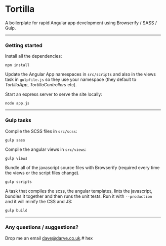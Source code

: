# Tortilla

A boilerplate for rapid Angular app development using Browserify / SASS / Gulp.

<hr/>

### Getting started

Install all the dependencies:

	npm install

Update the Angular App namespaces in <code>src/scripts</code> and also in the views task in <code>gulpfile.js</code> so they use your namespace (they default to <em>TortillaApp</em>, <em>TortillaControllers</em> etc).

Start an express server to serve the site locally:

	node app.js

<hr/>

### Gulp tasks
	
Compile the SCSS files in <code>src/scss</code>:

	gulp sass
	
Compile the angular views in <code>src/views</code>:

	gulp views
	
Bundle all of the javascript source files with Browserify (required every time the views or the script files change).

	gulp scripts

A task that compiles the scss, the angular templates, lints the javascript, bundles it together and then runs the unit tests. Run it with <code>--production</code> and it will minify the CSS and JS:
	
	gulp build
	


<hr/>

### Any questions / suggestions?

Drop me an email <a href="mailto:dave@darve.co.uk">dave@darve.co.uk</a>.# hex
